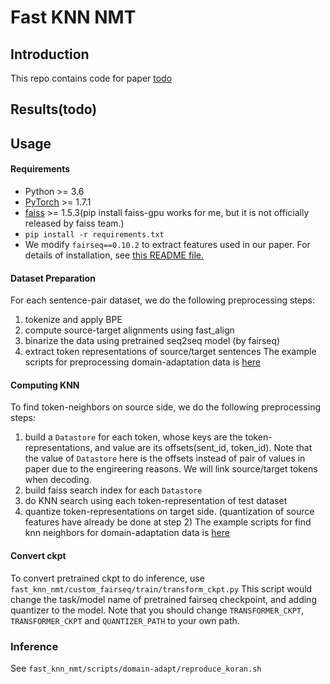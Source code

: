# Fast KNN NMT

## Introduction
This repo contains code for paper [todo](todo)

## Results(todo)


## Usage
#### Requirements
* Python >= 3.6
* [PyTorch](https://pytorch.org/) >= 1.7.1
* [faiss](https://github.com/facebookresearch/faiss/blob/master/INSTALL.md) >= 1.5.3(pip install faiss-gpu works for me, but it is not officially released by faiss team.)
* `pip install -r requirements.txt`
* We modify `fairseq==0.10.2` to extract features used in our paper. For details of installation, see [this README file.](thirdparty/fairseq/README.md)

#### Dataset Preparation
For each sentence-pair dataset, we do the following preprocessing steps:
1. tokenize and apply BPE
1. compute source-target alignments using fast_align
1. binarize the data using pretrained seq2seq model (by fairseq)
1. extract token representations of source/target sentences
The example scripts for preprocessing domain-adaptation data is [here](thirdparty/fairseq/extract_feature_scripts/prepare-domain-adapt_with_pretrained_wmt19.sh)

#### Computing KNN
To find token-neighbors on source side, we do the following preprocessing steps:
1. build a `Datastore` for each token, whose keys are the token-representations, and value are its offsets(sent_id, token_id).
 Note that the value of `Datastore` here is the offsets instead of pair of values in paper due to the engireering reasons. We will 
 link source/target tokens when decoding.
2.  build faiss search index for each `Datastore`
3. do KNN search using each token-representation of test dataset
4. quantize token-representations on target side. (quantization of source features have already be done at step 2)
The example scripts for find knn neighbors for domain-adaptation data is [here](fast_knn_nmt/scripts/domain-adapt/find_knn_neighbors.sh)

#### Convert ckpt
To convert pretrained ckpt to do inference, use `fast_knn_nmt/custom_fairseq/train/transform_ckpt.py`
This script would change the task/model name of pretrained fairseq checkpoint, and adding quantizer to the 
model.
Note that you should change `TRANSFORMER_CKPT`, `TRANSFORMER_CKPT` and `QUANTIZER_PATH` to your
own path. 


### Inference
See `fast_knn_nmt/scripts/domain-adapt/reproduce_koran.sh`